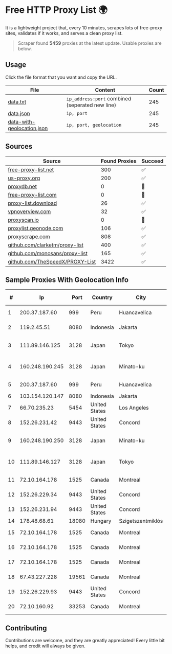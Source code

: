 
# Free HTTP Proxy List 🌍

It is a lightweight project that, every 10 minutes, scrapes lots of free-proxy sites, validates if it works, and serves a clean proxy list.


> Scraper found **5459** proxies at the latest update. Usable proxies are below.

## Usage

Click the file format that you want and copy the URL.


|File|Content|Count|
|----|-------|-----|
|[data.txt](https://raw.githubusercontent.com/themiralay/Proxy-List-World/master/data.txt)|`ip_address:port` combined (seperated new line)|245|
|[data.json](https://raw.githubusercontent.com/themiralay/Proxy-List-World/master/data.json)|`ip, port`|245|
|[data-with-geolocation.json](https://raw.githubusercontent.com/themiralay/Proxy-List-World/master/data-with-geolocation.json)|`ip, port, geolocation`|245|

## Sources

|Source|Found Proxies|Succeed|
|------|-------------|-------|
|[free-proxy-list.net](https://free-proxy-list.net)|300|✅|
|[us-proxy.org](https://www.us-proxy.org)|200|✅|
|[proxydb.net](http://proxydb.net)|0|🚫|
|[free-proxy-list.com](https://free-proxy-list.com/?page=&port=&type%5B%5D=http&type%5B%5D=https&up_time=0&search=Search)|0|🚫|
|[proxy-list.download](https://www.proxy-list.download/HTTP)|26|✅|
|[vpnoverview.com](https://vpnoverview.com/privacy/anonymous-browsing/free-proxy-servers)|32|✅|
|[proxyscan.io](https://www.proxyscan.io)|0|🚫|
|[proxylist.geonode.com](https://proxylist.geonode.com/api/proxy-list?limit=300&page=1&sort_by=lastChecked&sort_type=desc&protocols=http,https)|106|✅|
|[proxyscrape.com](https://api.proxyscrape.com/v2/?request=displayproxies&protocol=http&timeout=10000&country=all&ssl=all&anonymity=all)|808|✅|
|[github.com/clarketm/proxy-list](https://raw.githubusercontent.com/clarketm/proxy-list/master/proxy-list-raw.txt)|400|✅|
|[github.com/monosans/proxy-list](https://raw.githubusercontent.com/monosans/proxy-list/main/proxies/http.txt)|165|✅|
|[github.com/TheSpeedX/PROXY-List](https://raw.githubusercontent.com/TheSpeedX/PROXY-List/master/http.txt)|3422|✅|


## Sample Proxies With Geolocation Info

|#|Ip|Port|Country|City|Internet Service Provider|
|-|--|----|-------|----|-------------------------|
|1|200.37.187.60|999|Peru|Huancavelica|Telefonica del Peru S.A.A.|
|2|119.2.45.51|8080|Indonesia|Jakarta|PT. Laxo Global Akses|
|3|111.89.146.125|3128|Japan|Tokyo|NTT PC Communications, Inc.|
|4|160.248.190.245|3128|Japan|Minato-ku|NTT PC Communications, Inc.|
|5|200.37.187.60|999|Peru|Huancavelica|Telefonica del Peru S.A.A.|
|6|103.154.120.147|8080|Indonesia|Jakarta|MORATELINDONAP|
|7|66.70.235.23|5454|United States|Los Angeles|OVH Hosting|
|8|152.26.231.42|9443|United States|Concord|MCNC|
|9|160.248.190.250|3128|Japan|Minato-ku|NTT PC Communications, Inc.|
|10|111.89.146.127|3128|Japan|Tokyo|NTT PC Communications, Inc.|
|11|72.10.164.178|1525|Canada|Montreal|GloboTech Communications|
|12|152.26.229.34|9443|United States|Concord|MCNC|
|13|152.26.231.94|9443|United States|Concord|MCNC|
|14|178.48.68.61|18080|Hungary|Szigetszentmiklós|UPC|
|15|72.10.164.178|1525|Canada|Montreal|GloboTech Communications|
|16|72.10.164.178|1525|Canada|Montreal|GloboTech Communications|
|17|72.10.164.178|1525|Canada|Montreal|GloboTech Communications|
|18|67.43.227.228|19561|Canada|Montreal|GloboTech Communications|
|19|152.26.229.93|9443|United States|Concord|MCNC|
|20|72.10.160.92|33253|Canada|Montreal|GloboTech Communications|



## Contributing

Contributions are welcome, and they are greatly appreciated! Every
little bit helps, and credit will always be given.

